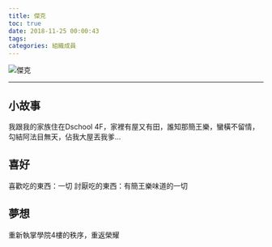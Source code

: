 ```yaml
---
title: 傑克
toc: true
date: 2018-11-25 00:00:43
tags:
categories: 組織成員
---
```


![傑克](https://encrypted-tbn0.gstatic.com/images?q=tbn:ANd9GcQQcc1uKnI24pbJYWJNgctBCGpmnk80oUk6ZCcSmr_6lLp3ibDi9g)

--------------------------
## 小故事
我跟我的家族住在Dschool 4F，家裡有屋又有田，誰知那簡王樂，蠻橫不留情，勾結阿法目無天，佔我大屋丟我爹...

## 喜好
喜歡吃的東西：一切
討厭吃的東西：有簡王樂味道的一切

## 夢想
重新執掌學院4樓的秩序，重返榮耀
